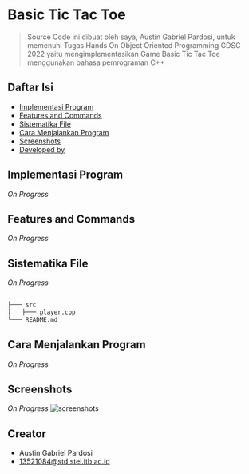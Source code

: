 # Basic Tic Tac Toe
> Source Code ini dibuat oleh saya, Austin Gabriel Pardosi, untuk memenuhi Tugas Hands On Object Oriented Programming GDSC 2022  yaitu mengimplementasikan 
> Game Basic Tic Tac Toe menggunakan bahasa pemrograman C++

## Daftar Isi
* [Implementasi Program](#implementasi-program)
* [Features and Commands](#features-and-commands)
* [Sistematika File](#sistematika-file)
* [Cara Menjalankan Program](#cara-menjalankan-program)
* [Screenshots](#screenshots)
* [Developed by](#creator)


## Implementasi Program
*On Progress*

## Features and Commands
*On Progress*

## Sistematika File
*On Progress*
```bash
.
├─── src
│   ├─── player.cpp
└─── README.md
```

## Cara Menjalankan Program
*On Progress*

## Screenshots
*On Progress*
![screenshots]()

## Creator
* Austin Gabriel Pardosi
* 13521084@std.stei.itb.ac.id